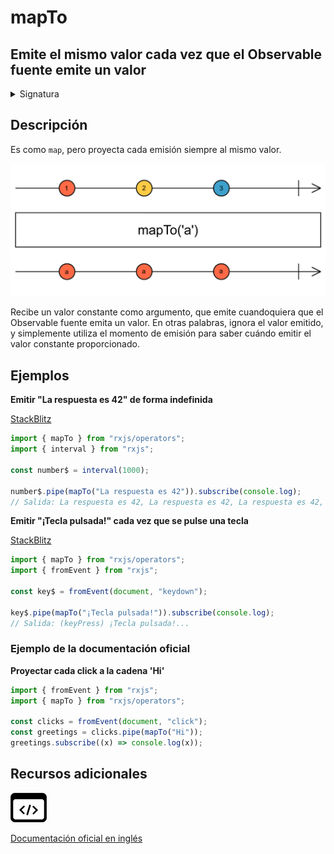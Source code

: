 # mapTo

<h2 class="subtitle"> Emite el mismo valor cada vez que el Observable fuente emite un valor
</h2>

<details>
<summary>Signatura</summary>

### Firma

`mapTo<T, R>(value: R): OperatorFunction<T, R>`

### Parámetros

<table>
<tr><td>value</td><td>El valor al que proyectar cada emisión.</td></tr>
</table>

### Retorna

`OperatorFunction<T, R>`: Un Observable que emite el mismo valor cada vez que el Observable fuente emite algo.

</details>

## Descripción

Es como `map`, pero proyecta cada emisión siempre al mismo valor.

<img src="assets/images/marble-diagrams/transformation/mapTo.png" alt="Diagrama de canicas del operador mapTo">

Recibe un valor constante como argumento, que emite cuandoquiera que el Observable fuente emita un valor. En otras palabras, ignora el valor emitido, y simplemente utiliza el momento de emisión para saber cuándo emitir el valor constante proporcionado.

## Ejemplos

**Emitir "La respuesta es 42" de forma indefinida**

<a target="_blank" href="https://stackblitz.com/edit/rxjs-mapto-1?file=index.ts">StackBlitz</a>

```javascript
import { mapTo } from "rxjs/operators";
import { interval } from "rxjs";

const number$ = interval(1000);

number$.pipe(mapTo("La respuesta es 42")).subscribe(console.log);
// Salida: La respuesta es 42, La respuesta es 42, La respuesta es 42, La respuesta es 42...
```

**Emitir "¡Tecla pulsada!" cada vez que se pulse una tecla**

<a target="_blank" href="https://stackblitz.com/edit/rxjs-mapto-2?file=index.ts">StackBlitz</a>

```javascript
import { mapTo } from "rxjs/operators";
import { fromEvent } from "rxjs";

const key$ = fromEvent(document, "keydown");

key$.pipe(mapTo("¡Tecla pulsada!")).subscribe(console.log);
// Salida: (keyPress) ¡Tecla pulsada!...
```

### Ejemplo de la documentación oficial

**Proyectar cada click a la cadena 'Hi'**

```javascript
import { fromEvent } from "rxjs";
import { mapTo } from "rxjs/operators";

const clicks = fromEvent(document, "click");
const greetings = clicks.pipe(mapTo("Hi"));
greetings.subscribe((x) => console.log(x));
```

<div class="additional-section">

## Recursos adicionales

<a class="source-icon" target="_blank" href="https://github.com/ReactiveX/rxjs/blob/master/src/internal/operators/mapTo.ts">
<img src="assets/icons/source-code.png" alt="Source code">
</a>
</div>

<a target="_blank" href="https://rxjs.dev/api/operators/mapTo">Documentación oficial en inglés</a>
